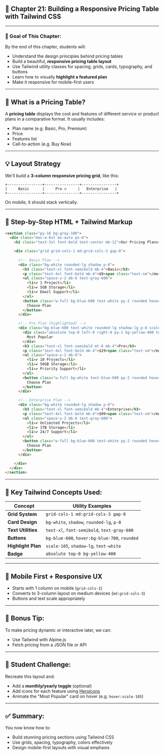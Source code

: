 ## 🧾 Chapter 21: Building a Responsive Pricing Table with Tailwind CSS

---

### 🎯 Goal of This Chapter:

By the end of this chapter, students will:

* Understand the design principles behind pricing tables
* Build a beautiful, **responsive pricing table layout**
* Use Tailwind utility classes for spacing, grids, cards, typography, and buttons
* Learn how to visually **highlight a featured plan**
* Make it responsive for mobile-first users

---

## 🧱 What is a Pricing Table?

A **pricing table** displays the cost and features of different service or product plans in a comparative format. It usually includes:

* Plan name (e.g. Basic, Pro, Premium)
* Price
* Features list
* Call-to-action (e.g. Buy Now)

---

## 💡 Layout Strategy

We'll build a **3-column responsive pricing grid**, like this:

```plaintext
+----------------+----------------+----------------+
|     Basic      |     Pro 🔥     |   Enterprise   |
+----------------+----------------+----------------+
```

On mobile, it should stack vertically.

---

## 🔧 Step-by-Step HTML + Tailwind Markup

```html
<section class="py-16 bg-gray-100">
  <div class="max-w-6xl mx-auto px-6">
    <h2 class="text-3xl font-bold text-center mb-12">Our Pricing Plans</h2>

    <div class="grid grid-cols-1 md:grid-cols-3 gap-8">
      
      <!-- Basic Plan -->
      <div class="bg-white rounded-lg shadow p-8">
        <h3 class="text-xl font-semibold mb-4">Basic</h3>
        <p class="text-4xl font-bold mb-4">$9<span class="text-sm">/mo</span></p>
        <ul class="space-y-2 mb-6 text-gray-600">
          <li>✔ 1 Project</li>
          <li>✔ 5GB Storage</li>
          <li>✔ Email Support</li>
        </ul>
        <button class="w-full bg-blue-600 text-white py-2 rounded hover:bg-blue-700">
          Choose Plan
        </button>
      </div>

      <!-- Pro Plan (highlighted) -->
      <div class="bg-blue-600 text-white rounded-lg shadow-lg p-8 scale-105 relative z-10">
        <div class="absolute top-0 left-0 right-0 py-1 bg-yellow-400 text-black text-center font-bold rounded-t-lg">
          Most Popular
        </div>
        <h3 class="text-xl font-semibold mt-6 mb-4">Pro</h3>
        <p class="text-4xl font-bold mb-4">$29<span class="text-sm">/mo</span></p>
        <ul class="space-y-2 mb-6">
          <li>✔ 10 Projects</li>
          <li>✔ 50GB Storage</li>
          <li>✔ Priority Support</li>
        </ul>
        <button class="w-full bg-white text-blue-600 py-2 rounded hover:bg-gray-100">
          Choose Plan
        </button>
      </div>

      <!-- Enterprise Plan -->
      <div class="bg-white rounded-lg shadow p-8">
        <h3 class="text-xl font-semibold mb-4">Enterprise</h3>
        <p class="text-4xl font-bold mb-4">$99<span class="text-sm">/mo</span></p>
        <ul class="space-y-2 mb-6 text-gray-600">
          <li>✔ Unlimited Projects</li>
          <li>✔ 1TB Storage</li>
          <li>✔ 24/7 Support</li>
        </ul>
        <button class="w-full bg-blue-600 text-white py-2 rounded hover:bg-blue-700">
          Choose Plan
        </button>
      </div>

    </div>
  </div>
</section>
```

---

## 🧠 Key Tailwind Concepts Used:

| Concept            | Utility Examples                              |
| ------------------ | --------------------------------------------- |
| **Grid System**    | `grid-cols-1 md:grid-cols-3 gap-8`            |
| **Card Design**    | `bg-white`, `shadow`, `rounded-lg`, `p-8`     |
| **Text Utilities** | `text-xl`, `font-semibold`, `text-gray-600`   |
| **Buttons**        | `bg-blue-600`, `hover:bg-blue-700`, `rounded` |
| **Highlight Plan** | `scale-105`, `shadow-lg`, `text-white`        |
| **Badge**          | `absolute top-0 bg-yellow-400`                |

---

## 📱 Mobile First + Responsive UX

* Starts with 1 column on mobile (`grid-cols-1`)
* Converts to 3-column layout on medium devices (`md:grid-cols-3`)
* Buttons and text scale appropriately

---

## 🌟 Bonus Tip:

To make pricing dynamic or interactive later, we can:

* Use Tailwind with Alpine.js
* Fetch pricing from a JSON file or API

---

## 🧪 Student Challenge:

Recreate this layout and:

* Add a **monthly/yearly toggle** (optional)
* Add icons for each feature using [Heroicons](https://heroicons.com/)
* Animate the "Most Popular" card on hover (e.g. `hover:scale-105`)

---

## ✅ Summary:

You now know how to:

* Build stunning pricing sections using Tailwind CSS
* Use grids, spacing, typography, colors effectively
* Design mobile-first layouts with visual emphasis
